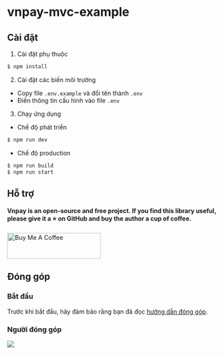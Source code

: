 # vnpay-mvc-example

## Cài đặt

1. Cài đặt phụ thuộc

```bash
$ npm install
```

2. Cài đặt các biến môi trường

-   Copy file `.env.example` và đổi tên thành `.env`
-   Điền thông tin cấu hình vào file `.env`

3. Chạy ứng dụng

-   Chế độ phát triển

```bash
$ npm run dev
```

-   Chế độ production

```bash
$ npm run build
$ npm run start
```

## Hỗ trợ

#### Vnpay is an open-source and free project. If you find this library useful, please give it a ⭐️ on GitHub and buy the author a cup of coffee.

<a href="https://www.buymeacoffee.com/lehuygiang28" target="_blank"><img src="https://cdn.buymeacoffee.com/buttons/v2/default-yellow.png" alt="Buy Me A Coffee" style="height: 60px !important;width: 217px !important;" ></a>

## Đóng góp

### Bắt đầu

Trước khi bắt đầu, hãy đảm bảo rằng bạn đã đọc [hướng dẫn đóng góp](.github/CONTRIBUTING.md).

### Người đóng góp

<a href="https://github.com/lehuygiang28/vnpay-mvc-example/graphs/contributors">
  <img src="https://contrib.rocks/image?repo=lehuygiang28/vnpay-mvc-example&max=20" />
</a>

<!-- GitAds-Verify: J4Y4BKRZ9S6OJNZZFONBSDR5B2EW6X25 -->